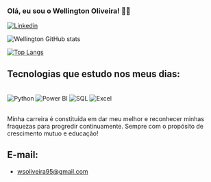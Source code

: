 ### Olá, eu sou o Wellington Oliveira! 👋🏼

[![Linkedin](https://img.shields.io/badge/LinkedIn-0077B5?style=for-the-badge&logo=linkedin&logoColor=white)](https://www.linkedin.com/in/wellingtonsoliveira/)

![Wellington GitHub stats](https://github-readme-stats.vercel.app/api?username=WellingtonOliveira95&show_icons=true&theme=onedark)

[![Top Langs](https://github-readme-stats.vercel.app/api/top-langs/?username=WellingtonOliveira95)](https://github.com/anuraghazra/github-readme-stats)

## Tecnologias que estudo nos meus dias:
<div style="display: inline_block"><br/>
    <img align="center" alt="Python" src="https://img.shields.io/badge/Python-14354C?style=for-the-badge&logo=python&logoColor=white" />
    <img align="center" alt="Power BI" src="https://img.shields.io/badge/PowerBI-F2C811?style=for-the-badge&logo=Power%20BI&logoColor=white" />
    <img align="center" alt="SQL" src="https://img.shields.io/badge/MySQL-005C84?style=for-the-badge&logo=mysql&logoColor=white" />
    <img align="center" alt="Excel" src="https://img.shields.io/badge/Microsoft_Excel-217346?style=for-the-badge&logo=microsoft-excel&logoColor=white" />
</div><br/>

Minha carreira é constituída em dar meu melhor e reconhecer minhas fraquezas para progredir continuamente. Sempre com o propósito de crescimento mutuo e educação!

## E-mail: 
- [wsoliveira95@gmail.com](wsoliveira95@gmail.com)
